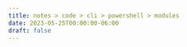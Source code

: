 ```yaml
---
title: notes > code > cli > powershell > modules
date: 2023-05-25T00:00:00-06:00
draft: false
---
```


